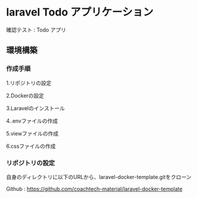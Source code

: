 # laravel Todo アプリケーション
確認テスト : Todo アプリ

## 環境構築


### 作成手順
1.リポジトリの設定 

2.Dockerの設定

3.Laravelのインストール

4..envファイルの作成

5.viewファイルの作成

6.cssファイルの作成



### リポジトリの設定

自身のディレクトリに以下のURLから、laravel-docker-template.gitをクローン

Github : https://github.com/coachtech-material/laravel-docker-template

